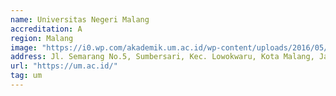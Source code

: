 ```yaml
---
name: Universitas Negeri Malang
accreditation: A
region: Malang
image: "https://i0.wp.com/akademik.um.ac.id/wp-content/uploads/2016/05/cropped-Logo-UM.png"
address: Jl. Semarang No.5, Sumbersari, Kec. Lowokwaru, Kota Malang, Jawa Timur 65145
url: "https://um.ac.id/"
tag: um
---
```

